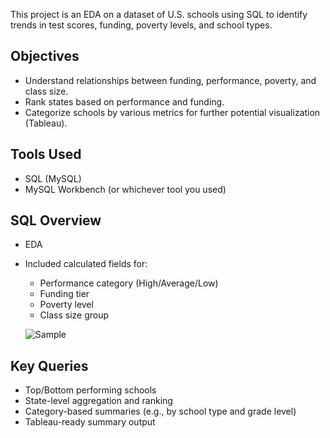 This project is an EDA on a dataset of U.S. schools using SQL to identify trends in test scores, funding, poverty levels, and school types.

##  Objectives

- Understand relationships between funding, performance, poverty, and class size.
- Rank states based on performance and funding.
- Categorize schools by various metrics for further potential visualization (Tableau).

##  Tools Used

- SQL (MySQL)
- MySQL Workbench (or whichever tool you used)

##  SQL Overview

- EDA
- Included calculated fields for:
  - Performance category (High/Average/Low)
  - Funding tier
  - Poverty level
  - Class size group

 
  ![Sample](https://github.com/user-attachments/assets/76fda4e4-9321-4d06-8a57-60e54ca496d5)

##  Key Queries

- Top/Bottom performing schools
- State-level aggregation and ranking
- Category-based summaries (e.g., by school type and grade level)
- Tableau-ready summary output


